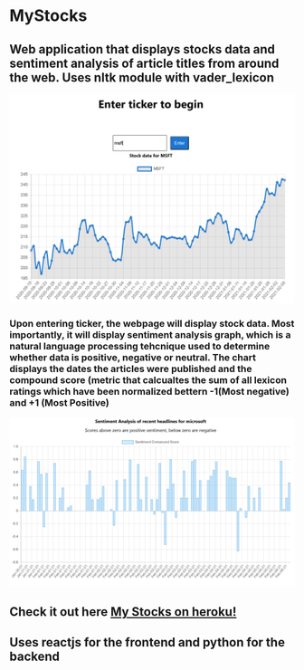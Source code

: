 # MyStocks

## Web application that displays stocks data and sentiment analysis of article titles from around the web. Uses nltk module with vader_lexicon

![alt text](https://github.com/Telakshan/MyStocks/blob/main/Images/img1.PNG)

### Upon entering ticker, the webpage will display stock data. Most importantly, it will display sentiment analysis graph, which is a natural language processing tehcnique used to determine whether data is positive, negative or neutral. The chart displays the dates the articles were published and the compound score (metric that calcualtes the sum of all lexicon ratings which have been normalized bettern -1(Most negative) and +1 (Most Positive)

![alt text](https://github.com/Telakshan/MyStocks/blob/main/Images/img2.PNG)

## Check it out here [My Stocks on heroku!](https://thilakshan-mystocks.herokuapp.com)

## Uses reactjs for the frontend and python for the backend
